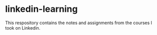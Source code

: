 # linkedin-learning


This respository contains the notes and assignments from the courses I took on Linkedin.
